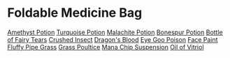 <!-- TITLE: Alchemy -->
<!-- SUBTITLE: The art of potion making, transmutation, herbalism, and equivalent exchange -->

# Foldable Medicine Bag
[Amethyst Potion](amethyst-potion)
[Turquoise Potion](turquoise-potion)
[Malachite Potion](malachite-potion)
[Bonespur Potion](bonespur-potion)
[Bottle of Fairy Tears](bottle-of-fairy-tears)
[Crushed Insect](crushed-insect)
[Dragon's Blood](dragons-blood)
[Eye Goo Poison](eye-goo-poison)
[Face Paint](face-paint)
[Fluffy Pipe Grass](fluffy-pipe-grass)
[Grass Poultice](grass-poultice)
[Mana Chip Suspension](mana-chip-suspension)
[Oil of Vitriol](oil-of-vitriol)